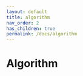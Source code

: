 ```yaml
---
layout: default
title: algorithm
nav_order: 2
has_children: true
permalink: /docs/algorithm
---
```


# Algorithm
